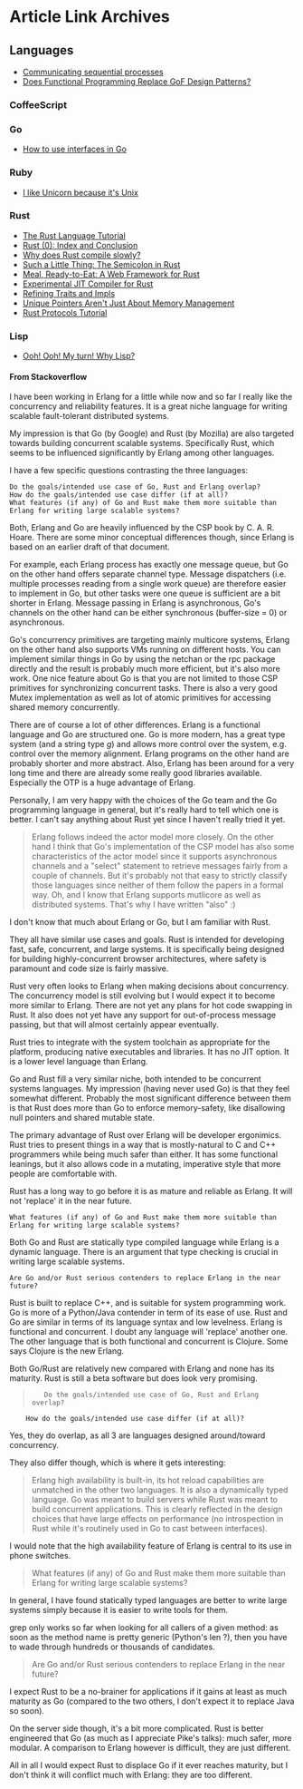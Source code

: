 
# Article Link Archives


## Languages
- [Communicating sequential processes](http://en.wikipedia.org/wiki/Communicating_sequential_processes)
- [Does Functional Programming Replace GoF Design Patterns?](http://stackoverflow.com/questions/327955/does-functional-programming-replace-gof-design-patterns)

### CoffeeScript

### Go
- [How to use interfaces in Go](http://jordanorelli.tumblr.com/post/32665860244/how-to-use-interfaces-in-go)

### Ruby
- [I like Unicorn because it's Unix](http://tomayko.com/writings/unicorn-is-unix)

### Rust
- [The Rust Language Tutorial](http://dl.rust-lang.org/doc/0.4/tutorial.html)
- [Rust (0): Index and Conclusion](http://winningraceconditions.blogspot.com/2012/09/rust-0-index-and-conclusion.html/)
- [Why does Rust compile slowly?](https://mail.mozilla.org/pipermail/rust-dev/2012-October/002462.html)
- [Such a Little Thing: The Semicolon in Rust](http://lucumr.pocoo.org/2012/10/18/such-a-little-thing/)
- [Meal, Ready-to-Eat: A Web Framework for Rust](http://erickt.github.com/blog/2012/07/05/meal-ready-to-eat-a-web-framework-for-rust/)
- [Experimental JIT Compiler for Rust](http://blog.z0w0.me/posts/2012/09/01/experimental-jit-compiler-for-rust/)
- [Refining Traits and Impls](http://smallcultfollowing.com/babysteps/blog/2012/10/04/refining-traits-slash-impls/)
- [Unique Pointers Aren't Just About Memory Management](http://pcwalton.github.com/blog/2012/10/03/unique-pointers-arent-just-about-memory-management/)
- [Rust Protocols Tutorial](http://theincredibleholk.wordpress.com/2012/08/17/rust-protocols-tutorial/)

### Lisp

- [Ooh! Ooh! My turn! Why Lisp?](http://smuglispweeny.blogspot.com/2008/02/ooh-ooh-my-turn-why-lisp.html)


#### From Stackoverflow

I have been working in Erlang for a little while now and so far I really like the concurrency and reliability features. It is a great niche language for writing scalable fault-tolerant distributed systems.

My impression is that Go (by Google) and Rust (by Mozilla) are also targeted towards building concurrent scalable systems. Specifically Rust, which seems to be influenced significantly by Erlang among other languages.

I have a few specific questions contrasting the three languages:

    Do the goals/intended use case of Go, Rust and Erlang overlap?
    How do the goals/intended use case differ (if at all)?
    What features (if any) of Go and Rust make them more suitable than Erlang for writing large scalable systems?


Both, Erlang and Go are heavily influenced by the CSP book by C. A. R. Hoare. There are some minor conceptual differences though, since Erlang is based on an earlier draft of that document.

For example, each Erlang process has exactly one message queue, but Go on the other hand offers separate channel type. Message dispatchers (i.e. multiple processes reading from a single work queue) are therefore easier to implement in Go, but other tasks were one queue is sufficient are a bit shorter in Erlang. Message passing in Erlang is asynchronous, Go's channels on the other hand can be either synchronous (buffer-size = 0) or asynchronous.

Go's concurrency primitives are targeting mainly multicore systems, Erlang on the other hand also supports VMs running on different hosts. You can implement similar things in Go by using the netchan or the rpc package directly and the result is probably much more efficient, but it's also more work. One nice feature about Go is that you are not limited to those CSP primitives for synchronizing concurrent tasks. There is also a very good Mutex implementation as well as lot of atomic primitives for accessing shared memory concurrently.

There are of course a lot of other differences. Erlang is a functional language and Go are structured one. Go is more modern, has a great type system (and a string type *g*) and allows more control over the system, e.g. control over the memory alignment. Erlang programs on the other hand are probably shorter and more abstract. Also, Erlang has been around for a very long time and there are already some really good libraries available. Especially the OTP is a huge advantage of Erlang.

Personally, I am very happy with the choices of the Go team and the Go programming language in general, but it's really hard to tell which one is better. I can't say anything about Rust yet since I haven't really tried it yet.

> Erlang follows indeed the actor model more closely. On the other hand I think that Go's implementation of the CSP model has also some characteristics of the actor model since it supports asynchronous channels and a "select" statement to retrieve messages fairly from a couple of channels. But it's probably not that easy to strictly classify those languages since neither of them follow the papers in a formal way. Oh, and I know that Erlang supports mutlicore as well as distributed systems. That's why I have written "also" :)

I don't know that much about Erlang or Go, but I am familiar with Rust.

They all have similar use cases and goals. Rust is intended for developing fast, safe, concurrent, and large systems. It is specifically being designed for building highly-concurrent browser architectures, where safety is paramount and code size is fairly massive.

Rust very often looks to Erlang when making decisions about concurrency. The concurrency model is still evolving but I would expect it to become more similar to Erlang. There are not yet any plans for hot code swapping in Rust. It also does not yet have any support for out-of-process message passing, but that will almost certainly appear eventually.

Rust tries to integrate with the system toolchain as appropriate for the platform, producing native executables and libraries. It has no JIT option. It is a lower level language than Erlang.

Go and Rust fill a very similar niche, both intended to be concurrent systems languages. My impression (having never used Go) is that they feel somewhat different. Probably the most significant difference between them is that Rust does more than Go to enforce memory-safety, like disallowing null pointers and shared mutable state.

The primary advantage of Rust over Erlang will be developer ergonimics. Rust tries to present things in a way that is mostly-natural to C and C++ programmers while being much safer than either. It has some functional leanings, but it also allows code in a mutating, imperative style that more people are comfortable with.

Rust has a long way to go before it is as mature and reliable as Erlang. It will not 'replace' it in the near future.


    What features (if any) of Go and Rust make them more suitable than Erlang for writing large scalable systems?

Both Go and Rust are statically type compiled language while Erlang is a dynamic language. There is an argument that type checking is crucial in writing large scalable systems.

    Are Go and/or Rust serious contenders to replace Erlang in the near future?

Rust is built to replace C++, and is suitable for system programming work. Go is more of a Python/Java contender in term of its ease of use. Rust and Go are similar in terms of its language syntax and low levelness. Erlang is functional and concurrent. I doubt any language will 'replace' another one. The other language that is both functional and concurrent is Clojure. Some says Clojure is the new Erlang.

Both Go/Rust are relatively new compared with Erlang and none has its maturity. Rust is still a beta software but does look very promising.


>        Do the goals/intended use case of Go, Rust and Erlang overlap?
        How do the goals/intended use case differ (if at all)?

Yes, they do overlap, as all 3 are languages designed around/toward concurrency.

They also differ though, which is where it gets interesting:

>    Erlang high availability is built-in, its hot reload capabilities are unmatched in the other two languages. It is also a dynamically typed language.   Go was meant to build servers while Rust was meant to build concurrent applications. This is clearly reflected in the design choices that have large effects on performance (no introspection in Rust while it's routinely used in Go to cast between interfaces).

I would note that the high availability feature of Erlang is central to its use in phone switches.

> What features (if any) of Go and Rust make them more suitable than Erlang for writing large scalable systems?

In general, I have found statically typed languages are better to write large systems simply because it is easier to write tools for them.

grep only works so far when looking for all callers of a given method: as soon as the method name is pretty generic (Python's len ?), then you have to wade through hundreds or thousands of candidates.

> Are Go and/or Rust serious contenders to replace Erlang in the near future?

I expect Rust to be a no-brainer for applications if it gains at least as much maturity as Go (compared to the two others, I don't expect it to replace Java so soon).

On the server side though, it's a bit more complicated. Rust is better engineered that Go (as much as I appreciate Pike's talks): much safer, more modular. A comparison to Erlang however is difficult, they are just different.

All in all I would expect Rust to displace Go if it ever reaches maturity, but I don't think it will conflict much with Erlang: they are too different.
